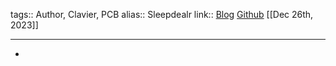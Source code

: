 tags:: Author, Clavier, PCB
alias:: Sleepdealr
link:: [Blog](https://sleepdealer.xyz/) [Github](https://github.com/Sleepdealr) 
[[Dec 26th, 2023]]
***

-